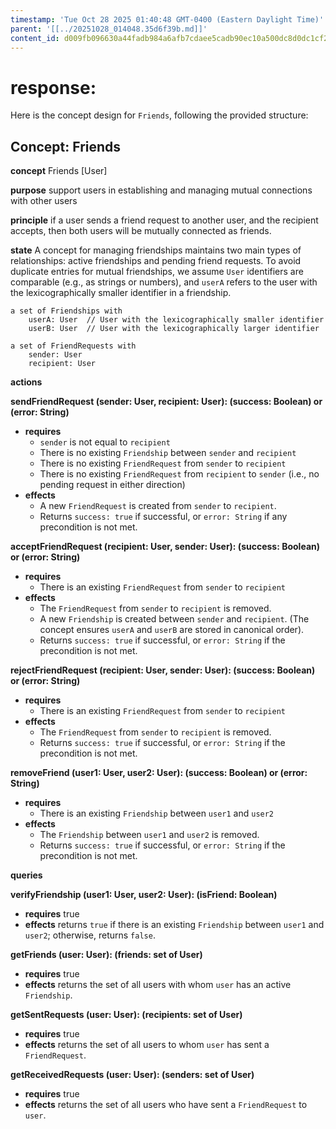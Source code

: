 ```yaml
---
timestamp: 'Tue Oct 28 2025 01:40:48 GMT-0400 (Eastern Daylight Time)'
parent: '[[../20251028_014048.35d6f39b.md]]'
content_id: d009fb096630a44fadb984a6afb7cdaee5cadb90ec10a500dc8d0dc1cf228669
---
```


# response:

Here is the concept design for `Friends`, following the provided structure:

## Concept: Friends

**concept** Friends \[User]

**purpose** support users in establishing and managing mutual connections with other users

**principle** if a user sends a friend request to another user, and the recipient accepts, then both users will be mutually connected as friends.

**state**
A concept for managing friendships maintains two main types of relationships: active friendships and pending friend requests. To avoid duplicate entries for mutual friendships, we assume `User` identifiers are comparable (e.g., as strings or numbers), and `userA` refers to the user with the lexicographically smaller identifier in a friendship.

```
a set of Friendships with
    userA: User  // User with the lexicographically smaller identifier
    userB: User  // User with the lexicographically larger identifier

a set of FriendRequests with
    sender: User
    recipient: User
```

**actions**

**sendFriendRequest (sender: User, recipient: User): (success: Boolean) or (error: String)**

* **requires**
  * `sender` is not equal to `recipient`
  * There is no existing `Friendship` between `sender` and `recipient`
  * There is no existing `FriendRequest` from `sender` to `recipient`
  * There is no existing `FriendRequest` from `recipient` to `sender` (i.e., no pending request in either direction)
* **effects**
  * A new `FriendRequest` is created from `sender` to `recipient`.
  * Returns `success: true` if successful, or `error: String` if any precondition is not met.

**acceptFriendRequest (recipient: User, sender: User): (success: Boolean) or (error: String)**

* **requires**
  * There is an existing `FriendRequest` from `sender` to `recipient`
* **effects**
  * The `FriendRequest` from `sender` to `recipient` is removed.
  * A new `Friendship` is created between `sender` and `recipient`. (The concept ensures `userA` and `userB` are stored in canonical order).
  * Returns `success: true` if successful, or `error: String` if the precondition is not met.

**rejectFriendRequest (recipient: User, sender: User): (success: Boolean) or (error: String)**

* **requires**
  * There is an existing `FriendRequest` from `sender` to `recipient`
* **effects**
  * The `FriendRequest` from `sender` to `recipient` is removed.
  * Returns `success: true` if successful, or `error: String` if the precondition is not met.

**removeFriend (user1: User, user2: User): (success: Boolean) or (error: String)**

* **requires**
  * There is an existing `Friendship` between `user1` and `user2`
* **effects**
  * The `Friendship` between `user1` and `user2` is removed.
  * Returns `success: true` if successful, or `error: String` if the precondition is not met.

**queries**

**verifyFriendship (user1: User, user2: User): (isFriend: Boolean)**

* **requires** true
* **effects** returns `true` if there is an existing `Friendship` between `user1` and `user2`; otherwise, returns `false`.

**getFriends (user: User): (friends: set of User)**

* **requires** true
* **effects** returns the set of all users with whom `user` has an active `Friendship`.

**getSentRequests (user: User): (recipients: set of User)**

* **requires** true
* **effects** returns the set of all users to whom `user` has sent a `FriendRequest`.

**getReceivedRequests (user: User): (senders: set of User)**

* **requires** true
* **effects** returns the set of all users who have sent a `FriendRequest` to `user`.
